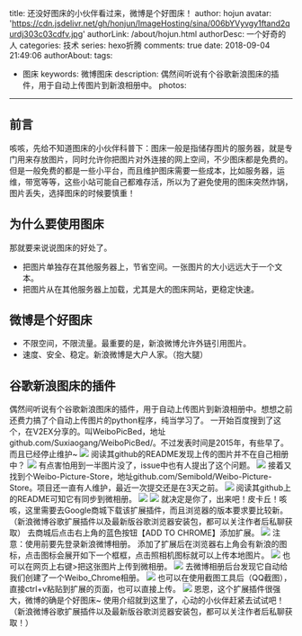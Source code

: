 title: 还没好图床的小伙伴看过来，微博是个好图床！
author: hojun
avatar: 'https://cdn.jsdelivr.net/gh/honjun/ImageHosting/sina/006bYVyvgy1ftand2qurdj303c03cdfv.jpg'
authorLink: /about/hojun.html
authorDesc: 一个好奇的人
categories: 技术
series: hexo折腾
comments: true
date: 2018-09-04 21:49:06
authorAbout:
tags:
 - 图床
keywords: 微博图床
description: 偶然间听说有个谷歌新浪图床的插件，用于自动上传图片到新浪相册中。
photos:
---
## 前言

咳咳，先给不知道图床的小伙伴科普下：图床一般是指储存图片的服务器，就是专门用来存放图片，同时允许你把图片对外连接的网上空间，不少图床都是免费的。
但是一般免费的都是一些小平台，而且维护图床需要一些成本，比如服务器，运维，带宽等等，这些小站可能自己都难存活，所以为了避免使用的图床突然炸锅，图片丢失，选择图床的时候要慎重！

## 为什么要使用图床

那就要来说说图床的好处了。
 
 - 把图片单独存在其他服务器上，节省空间。一张图片的大小远远大于一个文本。
 - 把图片从在其他服务器上加载，尤其是大的图床网站，更稳定快速。

## 微博是个好图床

 - 不限空间，不限流量。最重要的是，新浪微博允许外链引用图片。
 - 速度、安全、稳定。新浪微博是大户人家。（抱大腿）

## 谷歌新浪图床的插件

偶然间听说有个谷歌新浪图床的插件，用于自动上传图片到新浪相册中。想想之前还费力搞了个自动上传图片的python程序，纯当学习了。
一开始百度搜到了这个，在V2EX分享的。叫WeiboPicBed，地址github.com/Suxiaogang/WeiboPicBed/。不过发表时间是2015年，有些早了。而且已经停止维护~
![](https://cdn.jsdelivr.net/gh/honjun/ImageHosting/sina/006bYVyvgy1fux9yr8lb2j30my0i3aci.jpg)
阅读其github的README发现上传的图片并不在自己相册中？
![](https://cdn.jsdelivr.net/gh/honjun/ImageHosting/sina/006bYVyvgy1fux9yrruxmj30v50gymxv.jpg)
有点害怕用到一半图片没了，issue中也有人提出了这个问题。
![](https://cdn.jsdelivr.net/gh/honjun/ImageHosting/sina/006bYVyvgy1fux9ys91ooj30v90etdgo.jpg)
接着又找到个Weibo-Picture-Store，地址github.com/Semibold/Weibo-Picture-Store。项目还一直有人维护，最近一次提交还是在3天之前。
![](https://cdn.jsdelivr.net/gh/honjun/ImageHosting/sina/006bYVyvgy1fux9yssf6lj30pw0imgou.jpg)
阅读其github上的README可知它有同步到微相册。
![](https://cdn.jsdelivr.net/gh/honjun/ImageHosting/sina/006bYVyvgy1fux9ytbabcj30t70gota5.jpg)
![](https://cdn.jsdelivr.net/gh/honjun/ImageHosting/sina/006bYVyvgy1fux9ytvf92j30q10fegmt.jpg)
就决定是你了，出来吧！皮卡丘！咳咳，这里需要去Google商城下载该扩展插件，而且浏览器的版本要求要比较新。（新浪微博谷歌扩展插件以及最新版谷歌浏览器安装包，都可以关注作者后私聊获取）
去商城后点击右上角的蓝色按钮【ADD TO CHROME】添加扩展。
![](https://cdn.jsdelivr.net/gh/honjun/ImageHosting/sina/006bYVyvgy1fuxcsbns4yj30un0ieqcn.jpg)
注意：使用前要先登录新浪微博相册。
添加了扩展后在浏览器右上角会有新浪的图标，点击图标会展开如下一个框框，点击照相机图标就可以上传本地图片。
![](https://cdn.jsdelivr.net/gh/honjun/ImageHosting/sina/006bYVyvgy1fuxj451wa4j30q30hg752.jpg)
也可以在网页上右键>把这张图片上传到微相册。
![](https://cdn.jsdelivr.net/gh/honjun/ImageHosting/sina/006bYVyvgy1fuxj45hq8jj30im0c7gm6.jpg)
去微博相册后台发现它自动给我们创建了一个Weibo_Chrome相册。
![](https://cdn.jsdelivr.net/gh/honjun/ImageHosting/sina/006bYVyvgy1fuxj462zlxj30j10fcn1c.jpg)
也可以在使用截图工具后（QQ截图），直接ctrl+v粘贴到扩展的页面，也可以直接上传。
![](https://cdn.jsdelivr.net/gh/honjun/ImageHosting/sina/006bYVyvgy1fuxj74rsejj30ni0gmt9s.jpg)
恩恩，这个扩展插件很强大，微博的确是个好图床~
使用介绍就到这里了，心动的小伙伴赶紧去试试吧！
（新浪微博谷歌扩展插件以及最新版谷歌浏览器安装包，都可以关注作者后私聊获取！）